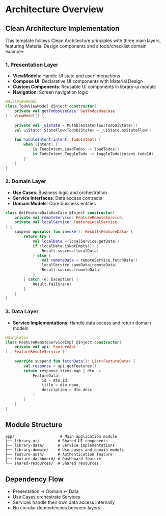# Architecture Overview

## Clean Architecture Implementation

This template follows Clean Architecture principles with three main layers, featuring Material Design components and a todo/checklist domain example:

### 1. Presentation Layer
- **ViewModels**: Handle UI state and user interactions
- **Compose UI**: Declarative UI components with Material Design
- **Custom Components**: Reusable UI components in library-ui module
- **Navigation**: Screen navigation logic

```kotlin
@HiltViewModel
class TodoViewModel @Inject constructor(
    private val getTodosUseCase: GetTodosUseCase
) : ViewModel() {
    
    private val _uiState = MutableStateFlow(TodoUiState())
    val uiState: StateFlow<TodoUiState> = _uiState.asStateFlow()
    
    fun handleIntent(intent: TodoIntent) {
        when (intent) {
            is TodoIntent.LoadTodos -> loadTodos()
            is TodoIntent.ToggleTodo -> toggleTodo(intent.todoId)
        }
    }
}
```

### 2. Domain Layer
- **Use Cases**: Business logic and orchestration
- **Service Interfaces**: Data access contracts
- **Domain Models**: Core business entities

```kotlin
class GetFeatureDataUseCase @Inject constructor(
    private val remoteService: FeatureRemoteService,
    private val localService: FeatureLocalService
) {
    suspend operator fun invoke(): Result<FeatureData> {
        return try {
            val localData = localService.getData()
            if (localData.isNotEmpty()) {
                Result.success(localData)
            } else {
                val remoteData = remoteService.fetchData()
                localService.saveData(remoteData)
                Result.success(remoteData)
            }
        } catch (e: Exception) {
            Result.failure(e)
        }
    }
}
```

### 3. Data Layer
- **Service Implementations**: Handle data access and return domain models

```kotlin
@Singleton
class FeatureRemoteServiceImpl @Inject constructor(
    private val api: FeatureApi
) : FeatureRemoteService {
    
    override suspend fun fetchData(): List<FeatureData> {
        val response = api.getFeatures()
        return response.items.map { dto ->
            FeatureData(
                id = dto.id,
                title = dto.name,
                description = dto.desc
            )
        }
    }
}
```

## Module Structure

```
app/                    # Main application module
├── library-ui/        # Shared UI components
├── library-data/      # Service implementations
├── library-domain/    # Use cases and domain models
├── feature-auth/      # Authentication feature
├── feature-dashboard/ # Dashboard feature
└── shared-resources/  # Shared resources
```

## Dependency Flow
- Presentation → Domain ← Data
- Use Cases orchestrate Services
- Services handle their own data access internally
- No circular dependencies between layers